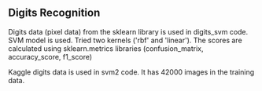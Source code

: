 Digits Recognition
-------------------

Digits data (pixel data) from the sklearn library is used in digits_svm code.
SVM model is used. Tried two kernels ('rbf'  and 'linear').
The scores are calculated using sklearn.metrics libraries
(confusion_matrix, accuracy_score, f1_score)

Kaggle digits data is used in svm2 code. It has 42000 images in the 
training data.